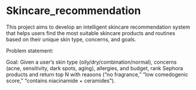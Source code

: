 # Skincare_recommendation
This project aims to develop an intelligent skincare recommendation system that helps users find the most suitable skincare products and routines based on their unique skin type, concerns, and goals.

Problem statement:

Goal: Given a user’s skin type (oily/dry/combination/normal), concerns (acne, sensitivity, dark spots, aging), allergies, and budget, rank Sephora products and return top N with reasons (“no fragrance,” “low comedogenic score,” “contains niacinamide + ceramides”).
